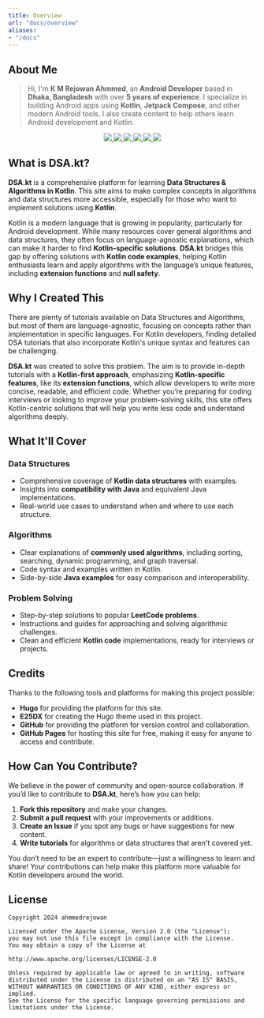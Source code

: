 ```yaml
---
title: Overview
url: "docs/overview"
aliases:
- "/docs"
---
```


## About Me

> Hi, I'm **K M Rejowan Ahmmed**, an **Android Developer** based in **Dhaka, Bangladesh** with over **5 years of experience**. I specialize in building Android apps using **Kotlin**, **Jetpack Compose**, and other modern Android tools. I also create content to help others learn Android development and Kotlin.

<p align="center"> <a href="https://github.com/ahmmedrejowan/"><img src="https://img.shields.io/badge/GitHub-%20-grey?style=flat&logo=github&logoColor=white&labelColor=24292e" /> </a> <a href="https://www.linkedin.com/in/ahmmedrejowan/"><img src="https://img.shields.io/badge/LinkedIn-%20-grey?style=flat&logo=linkedin&logoColor=white&labelColor=0077B5" /> </a>  <a href="https://twitter.com/ahmmedrejowan"> <img src="https://img.shields.io/badge/X-%20-grey?style=flat&logo=x&logoColor=white&labelColor=1DA1F2" /> </a> <a href="https://dev.to/ahmmedrejowan">  <img src="https://img.shields.io/badge/Dev-%20-grey?style=flat&logo=devdotto&logoColor=white&labelColor=0A0A0A" /> </a>  <a href="https://stackoverflow.com/users/9932194/k-m-rejowan-ahmmed"> <img src="https://img.shields.io/badge/Stack_Overflow-%20-grey?style=flat&logo=stack-overflow&logoColor=white&labelColor=FE7A16" /> </a> <a href="https://www.facebook.com/ahmmedrejowan/"> <img src="https://img.shields.io/badge/Facebook-%20-grey?style=flat&logo=facebook&logoColor=white&labelColor=1877F2" /> </a>  </p>

## What is DSA.kt?

**DSA.kt** is a comprehensive platform for learning **Data Structures & Algorithms in Kotlin**. This site aims to make complex concepts in algorithms and data structures more accessible, especially for those who want to implement solutions using **Kotlin**.

Kotlin is a modern language that is growing in popularity, particularly for Android development. While many resources cover general algorithms and data structures, they often focus on language-agnostic explanations, which can make it harder to find **Kotlin-specific solutions**. **DSA.kt** bridges this gap by offering solutions with **Kotlin code examples**, helping Kotlin enthusiasts learn and apply algorithms with the language’s unique features, including **extension functions** and **null safety**.



## Why I Created This

There are plenty of tutorials available on Data Structures and Algorithms, but most of them are language-agnostic, focusing on concepts rather than implementation in specific languages. For Kotlin developers, finding detailed DSA tutorials that also incorporate Kotlin's unique syntax and features can be challenging.

**DSA.kt** was created to solve this problem. The aim is to provide in-depth tutorials with a **Kotlin-first approach**, emphasizing **Kotlin-specific features**, like its **extension functions**, which allow developers to write more concise, readable, and efficient code. Whether you’re preparing for coding interviews or looking to improve your problem-solving skills, this site offers Kotlin-centric solutions that will help you write less code and understand algorithms deeply.

## What It'll Cover

### **Data Structures**
- Comprehensive coverage of **Kotlin data structures** with examples.
- Insights into **compatibility with Java** and equivalent Java implementations.
- Real-world use cases to understand when and where to use each structure.

### **Algorithms**
- Clear explanations of **commonly used algorithms**, including sorting, searching, dynamic programming, and graph traversal.
- Code syntax and examples written in Kotlin.
- Side-by-side **Java examples** for easy comparison and interoperability.

### **Problem Solving**
- Step-by-step solutions to popular **LeetCode problems**.
- Instructions and guides for approaching and solving algorithmic challenges.
- Clean and efficient **Kotlin code** implementations, ready for interviews or projects.


## Credits
Thanks to the following tools and platforms for making this project possible:
- **Hugo** for providing the platform for this site.
- **E25DX** for creating the Hugo theme used in this project.
- **GitHub** for providing the platform for version control and collaboration.
- **GitHub Pages** for hosting this site for free, making it easy for anyone to access and contribute.



## How Can You Contribute?

We believe in the power of community and open-source collaboration. If you’d like to contribute to **DSA.kt**, here’s how you can help:

1. **Fork this repository** and make your changes.
2. **Submit a pull request** with your improvements or additions.
3. **Create an Issue** if you spot any bugs or have suggestions for new content.
4. **Write tutorials** for algorithms or data structures that aren't covered yet.

You don’t need to be an expert to contribute—just a willingness to learn and share! Your contributions can help make this platform more valuable for Kotlin developers around the world.



## License
```
Copyright 2024 ahmmedrejowan

Licensed under the Apache License, Version 2.0 (the "License");
you may not use this file except in compliance with the License.
You may obtain a copy of the License at

http://www.apache.org/licenses/LICENSE-2.0

Unless required by applicable law or agreed to in writing, software
distributed under the License is distributed on an "AS IS" BASIS,
WITHOUT WARRANTIES OR CONDITIONS OF ANY KIND, either express or implied.
See the License for the specific language governing permissions and
limitations under the License.
```
